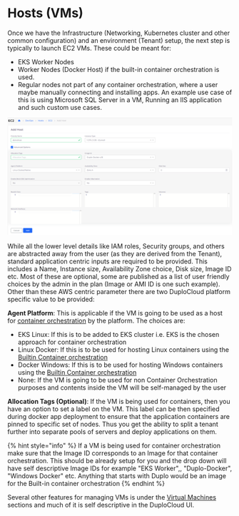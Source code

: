 # Hosts (VMs)

Once we have the Infrastructure (Networking, Kubernetes cluster and other common configuration) and an environment (Tenant) setup, the next step is typically to launch EC2 VMs. These could be meant for:

* EKS Worker Nodes
* Worker Nodes (Docker Host) if the built-in container orchestration is used.
* Regular nodes not part of any container orchestration, where a user maybe manually connecting and installing apps. An example use case of this is using Microsoft SQL Server in a VM, Running an IIS application and such custom use cases.

![](<../../.gitbook/assets/image (17) (1) (1).png>)

While all the lower level details like IAM roles, Security groups, and others are abstracted away from the user (as they are derived from the Tenant), standard application centric inputs are required to be provided. This includes a Name, Instance size, Availability Zone choice, Disk size, Image ID etc. Most of these are optional, some are published as a list of user friendly choices by the admin in the plan (Image or AMI ID is one such example). Other than these AWS centric parameter there are two DuploCloud platform specific value to be provided:

**Agent Platform**: This is applicable if the VM is going to be used as a host for [container orchestration](../container-deployments/) by the platform. The choices are:

* EKS Linux: If this is to be added to EKS cluster i.e. EKS is the chosen approach for container orchestration
* Linux Docker: If this is to be used for hosting Linux containers using the [Builtin Container orchestration](../container-deployments/)      &#x20;
* Docker Windows: If this is to be used for hosting Windows containers using the [Builtin Container orchestration](../container-deployments/)
* None: If the VM is going to be used for non Container Orchestration purposes and contents inside the VM will be self-managed by the user

**Allocation Tags (Optional)**: If the VM is being used for containers, then you have an option to set a label on the VM. This label can be then specified during docker app deployment to ensure that the application containers are pinned to specific set of nodes. Thus you get the ability to split a tenant further into separate pools of servers and deploy applications on them.&#x20;

{% hint style="info" %}
If a VM is being used for container orchestration make sure that the Image ID  corresponds to an Image for that container orchestration. This should be already setup for you and the drop down will have self descriptive Image IDs for example "EKS Worker",, "Duplo-Docker", "Windows Docker" etc. Anything that starts with Duplo would be an image for the Built-in container orchestration &#x20;
{% endhint %}

Several other features for managing VMs is under the [Virtual Machines](../aws-services/virtual-machines/) sections and much of it is self descriptive in the DuploCloud UI.
